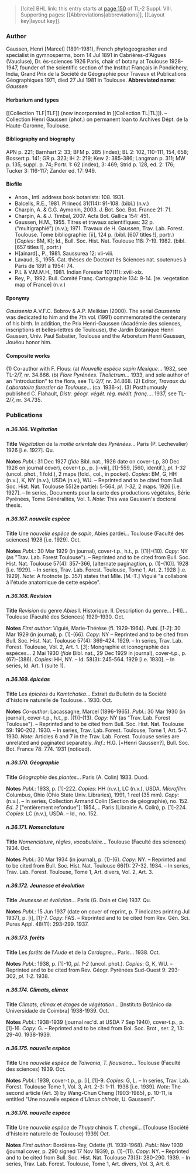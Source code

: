> [!cite] BHL link: this entry starts at [page 150](https://www.biodiversitylibrary.org/page/33258628) of TL-2 Suppl. VIII.
> Supporting pages: [[Abbreviations|abbreviations]], [[Layout key|layout key]].

### Author

Gaussen, Henri \[Marcel\] (1891-1981), French phytogeographer and specialist in gymnosperms, born 14 Jul 1891 in Cabrières-d'Aigues (Vaucluse), Dr. ès-sciences 1926 Paris, chair of botany at Toulouse 1928-1947, founder of the scientific section of the Institut Français in Pondichery, India, Grand Prix de la Société de Géographie pour Travaux et Publications Géographiques 1971, died 27 Jul 1981 in Toulouse. 
**Abbreviated name**: *Gaussen*

#### Herbarium and types

[[Collection TLF|TLF]] (now incorporated in [[Collection TL|TL]]). – Collection Henri Gaussen (phot.) on permanent loan to Archives Dépt. de la Haute-Garonne, Toulouse.

#### Bibliography and biography

APN p. 221; Barnhart 2: 33; BFM p. 285 (index); BL 2: 102, 110-111, 154, 658; Bossert p. 141; GR p. 323; IH 2: 219; Kew 2: 385-386; Langman p. 311; MW p. 135, suppl. p. 74; Portr. 1: 62 (index), 3: 469; Strid p. 128, ed. 2: 176; Tucker 3: 116-117; Zander ed. 17: 949.

#### Biofile

- Anon., Intl. address book botanists: 108. 1931.
- Balcells, R.E., 1981. Pirineoś 31(114): 91-108. (bibl.) (n.v.)
- Charpin, A. & G.G. Aymonin, 2003. J. Bot. Soc. Bot. France 21: 71.
- Charpin, A. & J. Timbal, 2007. Acta Bot. Gallica 154: 451.
- Gaussen, H.M., 1955. Titres et travaux scientifiques: 32 p. ("multigraphié") (n.v.); 1971. Travaux de H. Gaussen, Trav. Lab. Forest. Toulouse. Tome bibliographie: \[ii\], 124 p. (bibl. \[607 titles !\], portr.) \[*Copies*: BM, K\]; Id., Bull. Soc. Hist. Nat. Toulouse 118: 7-19. 1982. (bibl. \[657 titles !\], portr.)
- H\[ainard\]., P., 1981. Saussurea 12: vii-viii.
- Lavaud, S., 1955. Cat. thèses de Doctorat ès Sciences nat. soutenues à Paris de 1891 à 1954: 74.
- P.L & V.M.M.H., 1981. Indian Forester 107(11): xviii-xix.
- Rey, P., 1992. Bull. Comité Franç. Cartographie 134: 9-14. \[re. vegetation map of France\] (n.v.)

#### Eponymy

*Gaussenia* A.V.F.C. Bobrov & A.P. Melikian (2000). The serial *Gaussenia* was dedicated to him and the 7th vol. (1991) commemorated the centenary of his birth. In addition, the Prix Henri-Gaussen (Académie des sciences, inscriptions et belles-lettres de Toulouse), the Jardin Botanique Henri Gaussen, Univ. Paul Sabatier, Toulouse and the Arboretum Henri Gaussen, Jouéou honor him.

#### Composite works

(1) Co-author with F. Flous:
(a) *Nouvelle espèce sapin Mexique*... 1932, see TL-2/7, nr. 34.866.
(b) *Flore Pyrénées. Thalictrum*... 1933, and sole author of an "introduction" to the flora, see TL-2/7, nr. 34.868.
(2) Editor, *Travaux du Laboratoire forestier de Toulouse*... (ca. 1936-x).
(3) Posthumously published C. Flahault, *Distr. géogr. végét. rég. médit. franç.*... 1937, see TL-2/7, nr. 34.735.

### Publications

##### n.36.166. Végétation

**Title**
*Végétation* de la *moitié orientale* des *Pyrénées*... Paris (P. Lechevalier) 1926 \[i.e. 1927\]. Qu.

**Notes**
*Publ*.: 31 Dec 1927 (*fide* Bibl. nat., 1926 date on cover-t.p, 30 Dec 1926 on journal cover), cover-t.p., p. \[i-viii\], \[1\]-559, \[560, identif.\], *pl. 1-32* (uncol. phot., 1 fold.), 2 maps (fold., col., in pocket). *Copies*: BM, G, HH (n.v.), K, NY (n.v.), USDA (n.v.), WU. – Reprinted and to be cited from Bull. Soc. Hist. Nat. Toulouse 55(2e partie): 5-564, *pl. 1-32*, 2 maps. 1926 \[i.e. 1927\]. – In series, Documents pour la carte des productions végétales, Série Pyrénées, Tome Généralités, Vol. 1.
*Note*: This was Gaussen's doctoral thesis.

##### n.36.167. nouvelle espèce

**Title**
Une *nouvelle espèce* de *sapin*, Abies pardei... Toulouse (Faculté des sciences) 1928 \[i.e. 1929\]. Oct.

**Notes**
*Publ*.: 30 Mar 1929 (in journal), cover-t.p., h.t., p. \[(1)\]-(10). *Copy*: NY (as "Trav. Lab. Forest Toulouse"). – Reprinted and to be cited from Bull. Soc. Hist. Nat. Toulouse 57(4): 357-366, \[alternate paginagtion, p. (1)-(10)\]. 1928 \[i.e. 1929\]. – In series, Trav. Lab. Forest. Toulouse, Tome 1, Art. 2. 1928 \[i.e. 1929\].
*Note*: A footnote (p. 357) states that Mlle. \[M.-T.\] Viguié "a collaboré à l'étude anatomique de cette espèce".

##### n.36.168. Revision

**Title**
*Revision* du genre *Abies* I. Historique. II. Description du genre... \[-III\]... Toulouse (Faculté des Sciences) 1929-1930. Oct.

**Notes**
*First author*: Viguié, Marie-Thérèse (fl. 1929-1964).
*Publ*. \[*1-2*\]: 30 Mar 1929 (in journal), p. (1)-(66). *Copy*: NY – Reprinted and to be cited from Bull. Soc. Hist. Nat. Toulouse 57(4): 369-424. 1929. – In series, Trav. Lab. Forest. Toulouse, Vol. 2, Art. 1.
\[*3*\]: Mongraphie et iconographie des espèces... 2 Mai 1930 (*fide* Bibl. nat., 29 Dec 1929 in journal), cover-t.p., p. (67)-(386). *Copies*: HH, NY. – Id. 58(3): 245-564. 1929 \[i.e. 1930\]. – In series, Id. Art. 1 (suite 1).

##### n.36.169. épicéas

**Title**
Les *épicéas* du *Kamtchatka*... Extrait du Bulletin de la Société d'histoire naturelle de Toulouse... 1930. Oct.

**Notes**
*Co-author*: Lacassagne, Marcel (1896-1965).
*Publ*.: 30 Mar 1930 (in journal), cover-t.p., h.t., p. \[(1)\]-(13). *Copy*: NY (as "Trav. Lab. Forest Toulouse"). – Reprinted and to be cited from Bull. Soc. Hist. Nat. Toulouse 59: 190-202. 1930. – In series, Trav. Lab. Forest. Toulouse, Tome 1, Art. 5-7. 1930.
*Note*: Articles 6 and 7 in the Trav. Lab. Forest. Toulouse series are unrelated and paginated separately.
*Ref*.: H.G. \[=Henri Gaussen?\], Bull. Soc. Bot. France 78: 774. 1931 (noticed).

##### n.36.170. Géographie

**Title**
*Géographie* des *plantes*... Paris (A. Colin) 1933. Duod.

**Notes**
*Publ*.: 1933, p. \[1\]-222. *Copies*: HH (n.v.), LC (n.v.), USDA. *Microfilm*: Columbus, Ohio (Ohio State Univ. Libraries), 1991, 1 reel (35 mm). *Copy*: (n.v.). – In series, Collection Armand Colin (Section de géographie), no. 152.
*Ed. 2* \["entièrement refondue"\]: 1954,... Paris (Librairie A. Colin), p. \[1\]-224. *Copies*: LC (n.v.), USDA. – Id., no. 152.

##### n.36.171. Nomenclature

**Title**
*Nomenclature*, *règles*, *vocabulaire*... Toulouse (Faculté des sciences) 1934. Oct.

**Notes**
*Publ*.: 30 Mar 1934 (in journal), p. (1)-(6). *Copy*: NY. – Reprinted and to be cited from Bull. Soc. Hist. Nat. Toulouse 66(1): 27-32. 1934. – In series, Trav. Lab. Forest. Toulouse, Tome 1, Art. divers, Vol. 2, Art. 3.

##### n.36.172. Jeunesse et évolution

**Title**
*Jeunesse et évolution*... Paris (G. Doin et Cie) 1937. Qu.

**Notes**
*Publ*.: 15 Jun 1937 (date on cover of reprint, p. 7 indicates printing Jul 1937), p. \[i\], \[1\]-7.
*Copy*: FAS. – Reprinted and to be cited from Rev. Gén. Sci. Pures Appl. 48(11): 293-299. 1937.

##### n.36.173. forêts

**Title**
Les *forêts* de l'*Aude* et de la *Cerdagne*... Paris... 1938. Oct.

**Notes**
*Publ*.: 1938, p. \[1\]-10, *pl. 1-2* (uncol. phot.). *Copies*: G, K, WU. – Reprinted and to be cited from Rev. Géogr. Pyrénées Sud-Ouest 9: 293-302, *pl. 1-2.* 1938.

##### n.36.174. Climats, climax

**Title**
*Climats, climax* et *étages* de *végétation*... \[Instituto Botânico da Universidade de Coimbra\] 1938-1939. Oct.

**Notes**
*Publ*.: 1938-1939 (journal rec'd. at USDA 7 Sep 1940), cover-t.p., p. \[1\]-16. *Copy*: G. – Reprinted and to be cited from Bol. Soc. Brot., ser. 2, 13: 29-40. 1938-1939.

##### n.36.175. nouvelle espèce

**Title**
Une *nouvelle espèce* de *Taïwania*, *T. flousiana*... Toulouse (Faculté des sciences) 1939. Oct.

**Notes**
*Publ*.: 1939, cover-t.p., p. \[i\], \[1\]-9. *Copies*: G, L. – In series, Trav. Lab. Forest. Toulouse Tome 1, Vol. 3, Art. 2-3: 1-11. 1938 \[i.e. 1939\].
*Note*: The second article (Art. 3) by Wang-Chun Cheng (1903-1985), p. 10-11, is entitled "Une nouvelle espèce d'*Ulmus chinois*, U. Gaussenii".

##### n.36.176. nouvelle espèce

**Title**
Une *nouvelle espèce* de *Thuya* chinois *T. chengii*... \[Toulouse (Société d'histoire naturelle de Toulouse) 1939\] Oct.

**Notes**
*First author*: Bordères-Rey, Odette (fl. 1939-1968).
*Publ*.: Nov 1939 (journal cover, p. 290 signed 17 Nov 1939), p. (1)-(11). *Copy*: NY. – Reprinted and to be cited from Bull. Soc. Hist. Nat. Toulouse 73(3): 280-290. 1939. – In series, Trav. Lab. Forest. Toulouse, Tome 1, Art. divers, Vol. 3, Art. 6.

